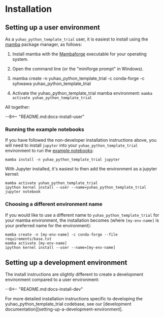 
# Installation

## Setting up a user environment

As a `yuhao_python_template_trial` user, it is easiest to install using the [mamba](https://mamba.readthedocs.io/en/latest/index.html) package manager, as follows:


1. Install mamba with the [Mambaforge](https://github.com/conda-forge/miniforge#mambaforge) executable for your operating system.
2. Open the command line (or the "miniforge prompt" in Windows).

3. mamba create -n yuhao_python_template_trial -c conda-forge -c syhwawa yuhao_python_template_trial
4. Activate the yuhao_python_template_trial mamba environment: `mamba activate yuhao_python_template_trial`


All together:

--8<-- "README.md:docs-install-user"
### Running the example notebooks
If you have followed the non-developer installation instructions above, you will need to install `jupyter` into your `yuhao_python_template_trial` environment to run the [example notebooks](https://github.com/syhwawa/yuhao_python_template_trial/tree/main/examples):

``` shell
mamba install -n yuhao_python_template_trial jupyter
```

With Jupyter installed, it's easiest to then add the environment as a jupyter kernel: 

``` shell
mamba activate yuhao_python_template_trial
ipython kernel install --user --name=yuhao_python_template_trial
jupyter notebook
```

### Choosing a different environment name
If you would like to use a different name to `yuhao_python_template_trial` for your mamba environment, the installation becomes (where `[my-env-name]` is your preferred name for the environment):

``` shell
mamba create -n [my-env-name] -c conda-forge --file requirements/base.txt
mamba activate [my-env-name]
ipython kernel install --user --name=[my-env-name]
```
## Setting up a development environment

The install instructions are slightly different to create a development environment compared to a user environment:

--8<-- "README.md:docs-install-dev"

For more detailed installation instructions specific to developing the yuhao_python_template_trial codebase, see our [development documentation][setting-up-a-development-environment].
